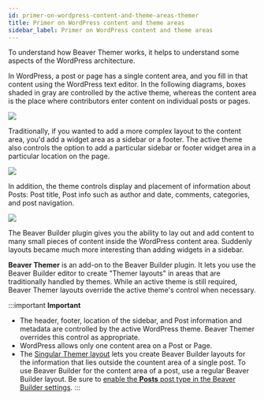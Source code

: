 ```yaml
---
id: primer-on-wordpress-content-and-theme-areas-themer
title: Primer on WordPress content and theme areas
sidebar_label: Primer on WordPress content and theme areas
---
```


To understand how Beaver Themer works, it helps to understand some aspects of the WordPress architecture.

In WordPress, a post or page has a single content area, and you fill in that content using the WordPress text editor. In the following diagrams, boxes shaded in gray are controlled by the active theme, whereas the content area is the place where contributors enter content on individual posts or pages.

![](/img/primer-on-wordpress-content-and-theme-areas-themer-1b03e8f2.png)

Traditionally, if you wanted to add a more complex layout to the content area, you'd add a widget area as a sidebar or a footer. The active theme also controls the option to add a particular sidebar or footer widget area in a particular location on the page.

![](/img/primer-on-wordpress-content-and-theme-areas-themer-c390a462.png)

In addition, the theme controls display and placement of information about Posts: Post title, Post info such as author and date, comments, categories, and post navigation.

![](/img/primer-on-wordpress-content-and-theme-areas-themer-0b6e8cb1.png)


The Beaver Builder plugin gives you the ability to lay out and add content to many small pieces of content inside the WordPress content area. Suddenly layouts became much more interesting than adding widgets in a sidebar.

**Beaver Themer** is  an add-on to the Beaver Builder plugin. It lets you use the Beaver Builder editor to create "Themer layouts" in areas that are traditionally handled by themes. While an active theme is still required, Beaver Themer layouts override the active theme's control when necessary.

:::important **Important**

  * The header, footer, location of the sidebar, and Post information and metadata are controlled by the active WordPress theme. Beaver Themer overrides this control as appropriate.
  * WordPress allows only one content area on a Post or Page.
  * The [Singular Themer layout](/beaver-themer/layout-types-modules/singular-layout-type/themer-singular-layout-type.md) lets you create Beaver Builder layouts for the information that lies outside the countent area of a single post. To use Beaver Builder for the content area of a post, use a regular Beaver Builder layout. Be sure to [enable the **Posts** post type in the Beaver Builder settings](/beaver-builder/management-migration/settings-overview.md/#post-types-tab). 
:::
